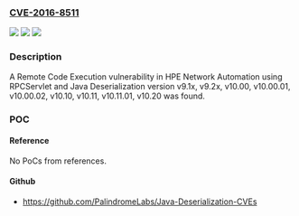 ### [CVE-2016-8511](https://cve.mitre.org/cgi-bin/cvename.cgi?name=CVE-2016-8511)
![](https://img.shields.io/static/v1?label=Product&message=Network%20Automation&color=blue)
![](https://img.shields.io/static/v1?label=Version&message=n%2Fa&color=blue)
![](https://img.shields.io/static/v1?label=Vulnerability&message=Remote%20Code%20Execution&color=brighgreen)

### Description

A Remote Code Execution vulnerability in HPE Network Automation using RPCServlet and Java Deserialization version v9.1x, v9.2x, v10.00, v10.00.01, v10.00.02, v10.10, v10.11, v10.11.01, v10.20 was found.

### POC

#### Reference
No PoCs from references.

#### Github
- https://github.com/PalindromeLabs/Java-Deserialization-CVEs

